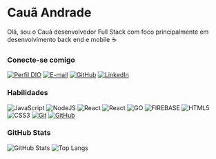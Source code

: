 # Cauã Andrade
Olá, sou o Cauã desenvolvedor Full Stack com foco principalmente em desenvolvimento back end e mobile :coffee:

### Conecte-se comigo
[![Perfil DIO](https://img.shields.io/badge/-Meu%20Perfil%20na%20DIO-30A3DC?style=for-the-badge)](https://web.dio.me/users/cauaandrade/)
[![E-mail](https://img.shields.io/badge/-Email-000?style=for-the-badge&logo=microsoft-outlook&logoColor=E94D5F)](mailto:cauasampaiovolei@gmail.com)
[![GitHub](https://img.shields.io/badge/-GitHub-000?style=for-the-badge&logo=github&logoColor=fff)](https://www.github.com/andradecaua/)
[![LinkedIn](https://img.shields.io/badge/-LinkedIn-000?style=for-the-badge&logo=linkedin&logoColor=30A3DC)](https://www.linkedin.com/in/cauaandrade/)


### Habilidades
![JavaScript](https://img.shields.io/badge/JavaScript-000?style=for-the-badge&logo=javascript&logoColor=FFFF00)
![NodeJS](https://img.shields.io/badge/TYPESCRIPT-000?style=for-the-badge&logo=typescript&logoColor=30A3DC)
![React](https://img.shields.io/badge/React-000?style=for-the-badge&logo=react&logoColor=30A3DC)
![React](https://img.shields.io/badge/React_native-000?style=for-the-badge&logoColor=30A3DC)
![GO](https://img.shields.io/badge/GolANG-000?style=for-the-badge&logo=go&logoColor=30A3DC)
![FIREBASE](https://img.shields.io/badge/Firebase-000?style=for-the-badge&logo=firebase)
![HTML5](https://img.shields.io/badge/HTML-000?style=for-the-badge&logo=html5)
![CSS3](https://img.shields.io/badge/CSS3-000?style=for-the-badge&logo=css3&logoColor=E94D5F)
[![Git](https://img.shields.io/badge/Git-000?style=for-the-badge&logo=git&logoColor=E94D5F)](https://git-scm.com/doc) 
[![GitHub](https://img.shields.io/badge/GitHub-000?style=for-the-badge&logo=github&logoColor=30A3DC)](https://docs.github.com/)

### GitHub Stats
![GitHub Stats](https://github-readme-stats.vercel.app/api?username=andradecaua&theme=transparent&bg_color=000&border_color=30A3DC&show_icons=true&icon_color=30A3DC&title_color=E94D5F&text_color=FFF)
![Top Langs](https://github-readme-stats-git-masterrstaa-rickstaa.vercel.app/api/top-langs/?username=andradecaua&layout=compact&bg_color=000&border_color=30A3DC&title_color=E94D5F&text_color=FFF)

